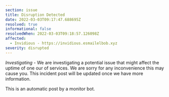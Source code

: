 ```yaml
---
section: issue
title: Disruption Detected
date: 2022-03-03T09:17:47.688695Z
resolved: true
informational: false
resolvedWhen: 2022-03-03T09:18:57.126098Z
affected:
  - Invidious - https://invidious.esmailelbob.xyz
severity: disrupted
---
```

*Investigating* - We are investigating a potential issue that might affect the uptime of one our of services. We are sorry for any inconvenience this may cause you. This incident post will be updated once we have more information.

This is an automatic post by a monitor bot.
        